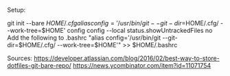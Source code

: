 
Setup:

git init --bare $HOME/.cfg
alias config='/usr/bin/git --git-dir=$HOME/.cfg/ --work-tree=$HOME'
config config --local status.showUntrackedFiles no
Add the following to .bashrc "alias config='/usr/bin/git --git-dir=$HOME/.cfg/ --work-tree=$HOME'" >>
$HOME/.bashrc

Sources:
https://developer.atlassian.com/blog/2016/02/best-way-to-store-dotfiles-git-bare-repo/
https://news.ycombinator.com/item?id=11071754
